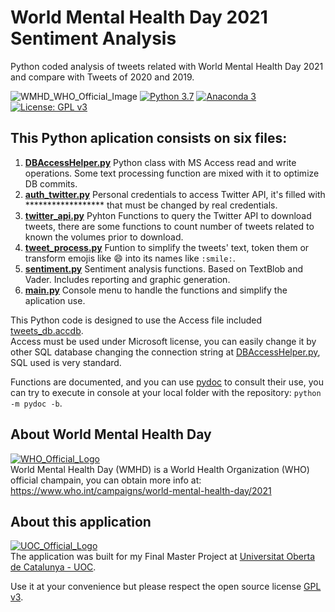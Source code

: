# World Mental Health Day 2021 Sentiment Analysis
Python coded analysis of tweets related with World Mental Health Day 2021 and compare with Tweets of 2020 and 2019.
  
![WMHD_WHO_Official_Image](https://www.who.int/images/default-source/campaigns/world-mental-health-day/2021/who_wmhd_21_1280x720.tmb-1024v.jpg) 
[![Python 3.7](https://img.shields.io/badge/python-3.7-blue.svg)](https://www.python.org/downloads/release/python-370/)
[![Anaconda 3](https://anaconda.org/conda-forge/python/badges/version.svg)](https://docs.anaconda.com/anaconda/reference/release-notes/)
[![License: GPL v3](https://img.shields.io/badge/License-GPLv3-blue.svg)](https://www.gnu.org/licenses/gpl-3.0)

## This Python aplication consists on six files:

1.	**[DBAccessHelper.py](https://github.com/jjdiezm/WMHD_Sentiment/blob/main/DBAccessHelper.py)** Python class with MS Access read and write operations. Some text processing function are mixed with it to optimize DB commits.
2.	**[auth_twitter.py](https://github.com/jjdiezm/WMHD_Sentiment/blob/main/auth_twitter.py)** Personal credentials to access Twitter API, it's filled with ****************** that must be changed by real credentials.
3.	**[twitter_api.py](https://github.com/jjdiezm/WMHD_Sentiment/blob/main/twitter_api.py)** Pyhton Functions to query the Twitter API to download tweets, there are some functions to count number of tweets related to known the volumes prior to download.
4.	**[tweet_process.py](https://github.com/jjdiezm/WMHD_Sentiment/blob/main/tweet_process.py)** Funtion to simplify the tweets' text, token them or transform emojis like :smile: into its names like `:smile:`.
5.	**[sentiment.py](https://github.com/jjdiezm/WMHD_Sentiment/blob/main/sentiment.py)** Sentiment analysis functions. Based on TextBlob and Vader. Includes reporting and graphic generation.
6.	**[main.py](https://github.com/jjdiezm/WMHD_Sentiment/blob/main/main.py)** Console menu to handle the functions and simplify the aplication use.

This Python code is designed to use the Access file included [tweets_db.accdb](https://github.com/jjdiezm/WMHD_Sentiment/blob/main/tweets_db.accdb).  
Access must be used under Microsoft license, you can easily change it by other SQL database changing the connection string at [DBAccessHelper.py](https://github.com/jjdiezm/WMHD_Sentiment/blob/main/DBAccessHelper.py), SQL used is very standard.  

Functions are documented, and you can use [pydoc](https://docs.python.org/3/library/pydoc.html) to consult their use, you can try to execute in console at your local folder with the repository: `python -m pydoc -b`.

## About World Mental Health Day
[![WHO_Official_Logo](https://upload.wikimedia.org/wikipedia/commons/thumb/c/c2/WHO_logo.svg/100px-WHO_logo.svg.png)](https://www.who.int)  
World Mental Health Day (WMHD) is a World Health Organization (WHO) official champain, you can obtain more info at: https://www.who.int/campaigns/world-mental-health-day/2021

## About this application
[![UOC_Official_Logo](https://upload.wikimedia.org/wikipedia/commons/thumb/a/a3/Logo_blau_uoc.png/320px-Logo_blau_uoc.png)](https://www.uoc.edu)  
The application was built for my Final Master Project at [Universitat Oberta de Catalunya - UOC](https://www.uoc.edu).  
  
Use it at your convenience but please respect the open source license [GPL v3](https://github.com/jjdiezm/WMHD_Sentiment/blob/main/LICENSE).  
